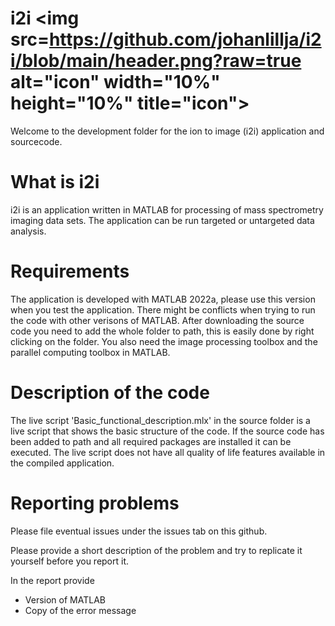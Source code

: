 # i2i <img src=https://github.com/johanlillja/i2i/blob/main/header.png?raw=true alt="icon" width="10%" height="10%" title="icon">

Welcome to the development folder for the ion to image (i2i) application and sourcecode.

# What is i2i

i2i is an application written in MATLAB for processing of mass spectrometry imaging data sets. The application
can be run targeted or untargeted data analysis. 
# Requirements

The application is developed with MATLAB 2022a, please use this version when you test the application. There might be conflicts when trying to run the
code with other verisons of MATLAB.
After downloading the source code you need to add the whole folder to path, this is easily done by right clicking on the folder.
You also need the image processing toolbox and the parallel computing toolbox in MATLAB. 

# Description of the code

The live script 'Basic_functional_description.mlx' in the source folder is a live script that shows the basic structure of the code. 
If the source code has been added to path and all required packages are installed it can be executed.
The live script does not have all quality of life features available in the compiled application.

# Reporting problems

Please file eventual issues under the issues tab on this github. 

Please provide a short description of the problem and try to replicate it yourself before you report it.

In the report provide
* Version of MATLAB
* Copy of the error message


